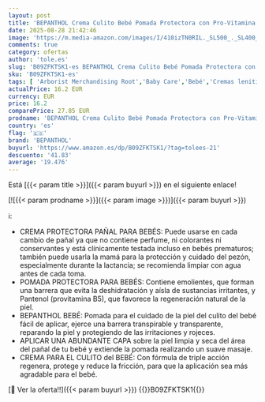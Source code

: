 ```yaml
---
layout: post
title: 'BEPANTHOL Crema Culito Bebé Pomada Protectora con Pro-Vitamina B5 - Crema para Irritaciones - Crema Pañal - Crema Bebe Recién Nacido - 2x100 g'
date: 2025-08-28 21:42:46
image: 'https://m.media-amazon.com/images/I/410izTN0RIL._SL500_._SL400_.jpg'
comments: true
category: ofertas
author: 'tole.es'
slug: 'B09ZFKTSK1-es BEPANTHOL Crema Culito Bebé Pomada Protectora con Pro-...'
sku: 'B09ZFKTSK1-es'
tags: [ 'Arborist Merchandising Root','Baby Care','Bebé','Cremas lenitivas para bebé','Cuidado de la piel para bebé','Higiene y cuidado','Hub de Salud','Salud y cuidado personal','Self Service','Special Features Stores','bebe','bebé','bepanthol','d1f558da-03d3-4105-8a50-454423a601fb_0','d1f558da-03d3-4105-8a50-454423a601fb_5501','d1f558da-03d3-4105-8a50-454423a601fb_601','nacido','pañal','recién','top brands_health_and_personal_care','🇪🇸', ]
actualPrice: 16.2 EUR
currency: EUR
price: 16.2
comparePrice: 27.85 EUR
prodname: 'BEPANTHOL Crema Culito Bebé Pomada Protectora con Pro-Vitamina B5 - Crema para Irritaciones - Crema Pañal - Crema Bebe Recién Nacido - 2x100 g'
country: 'es'
flag: '🇪🇸'
brand: 'BEPANTHOL'
buyurl: 'https://www.amazon.es/dp/B09ZFKTSK1/?tag=tolees-21'
descuento: '41.83'
average: '19.476'
---
```


Está [{{< param title >}}]({{< param buyurl >}}) en el siguiente enlace!

[![{{< param prodname >}}]({{< param image >}})]({{< param buyurl >}})

ℹ️:

- CREMA PROTECTORA PAÑAL PARA BEBÉS: Puede usarse en cada cambio de pañal ya que no contiene perfume, ni colorantes ni conservantes y está clínicamente testada incluso en bebés prematuros; también puede usarla la mamá para la protección y cuidado del pezón, especialmente durante la lactancia; se recomienda limpiar con agua antes de cada toma.
- POMADA PROTECTORA PARA BEBÉS: Contiene emolientes, que forman una barrera que evita la deshidratación y aísla de sustancias irritantes, y Pantenol (provitamina B5), que favorece la regeneración natural de la piel.
- BEPANTHOL BEBÉ: Pomada para el cuidado de la piel del culito del bebé fácil de aplicar, ejerce una barrera transpirable y transparente, reparando la piel y protegiendo de las irritaciones y rojeces.
- APLICAR UNA ABUNDANTE CAPA sobre la piel limpia y seca del área del pañal de tu bebé y extiende la pomada realizando un suave masaje.
- CREMA PARA EL CULITO del BEBÉ: Con fórmula de triple acción regenera, protege y reduce la fricción, para que la aplicación sea más agradable para el bebé.

[🛒 Ver la oferta!!]({{< param buyurl >}})
{{<world>}}B09ZFKTSK1{{</world>}}
